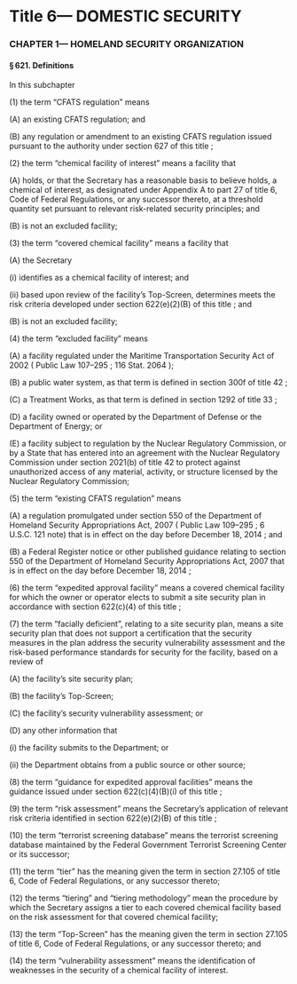 
# Title 6— DOMESTIC SECURITY
### CHAPTER 1— HOMELAND SECURITY ORGANIZATION
#### § 621. Definitions

In this subchapter

(1) the term “CFATS regulation” means

(A) an existing CFATS regulation; and

(B) any regulation or amendment to an existing CFATS regulation issued pursuant to the authority under section 627 of this title ;

(2) the term “chemical facility of interest” means a facility that

(A) holds, or that the Secretary has a reasonable basis to believe holds, a chemical of interest, as designated under Appendix A to part 27 of title 6, Code of Federal Regulations, or any successor thereto, at a threshold quantity set pursuant to relevant risk-related security principles; and

(B) is not an excluded facility;

(3) the term “covered chemical facility” means a facility that

(A) the Secretary

(i) identifies as a chemical facility of interest; and

(ii) based upon review of the facility’s Top-Screen, determines meets the risk criteria developed under section 622(e)(2)(B) of this title ; and

(B) is not an excluded facility;

(4) the term “excluded facility” means

(A) a facility regulated under the Maritime Transportation Security Act of 2002 ( Public Law 107–295 ; 116 Stat. 2064 );

(B) a public water system, as that term is defined in section 300f of title 42 ;

(C) a Treatment Works, as that term is defined in section 1292 of title 33 ;

(D) a facility owned or operated by the Department of Defense or the Department of Energy; or

(E) a facility subject to regulation by the Nuclear Regulatory Commission, or by a State that has entered into an agreement with the Nuclear Regulatory Commission under section 2021(b) of title 42 to protect against unauthorized access of any material, activity, or structure licensed by the Nuclear Regulatory Commission;

(5) the term “existing CFATS regulation” means

(A) a regulation promulgated under section 550 of the Department of Homeland Security Appropriations Act, 2007 ( Public Law 109–295 ; 6 U.S.C. 121 note) that is in effect on the day before December 18, 2014 ; and

(B) a Federal Register notice or other published guidance relating to section 550 of the Department of Homeland Security Appropriations Act, 2007 that is in effect on the day before December 18, 2014 ;

(6) the term “expedited approval facility” means a covered chemical facility for which the owner or operator elects to submit a site security plan in accordance with section 622(c)(4) of this title ;

(7) the term “facially deficient”, relating to a site security plan, means a site security plan that does not support a certification that the security measures in the plan address the security vulnerability assessment and the risk-based performance standards for security for the facility, based on a review of

(A) the facility’s site security plan;

(B) the facility’s Top-Screen;

(C) the facility’s security vulnerability assessment; or

(D) any other information that

(i) the facility submits to the Department; or

(ii) the Department obtains from a public source or other source;

(8) the term “guidance for expedited approval facilities” means the guidance issued under section 622(c)(4)(B)(i) of this title ;

(9) the term “risk assessment” means the Secretary’s application of relevant risk criteria identified in section 622(e)(2)(B) of this title ;

(10) the term “terrorist screening database” means the terrorist screening database maintained by the Federal Government Terrorist Screening Center or its successor;

(11) the term “tier” has the meaning given the term in section 27.105 of title 6, Code of Federal Regulations, or any successor thereto;

(12) the terms “tiering” and “tiering methodology” mean the procedure by which the Secretary assigns a tier to each covered chemical facility based on the risk assessment for that covered chemical facility;

(13) the term “Top-Screen” has the meaning given the term in section 27.105 of title 6, Code of Federal Regulations, or any successor thereto; and

(14) the term “vulnerability assessment” means the identification of weaknesses in the security of a chemical facility of interest.
